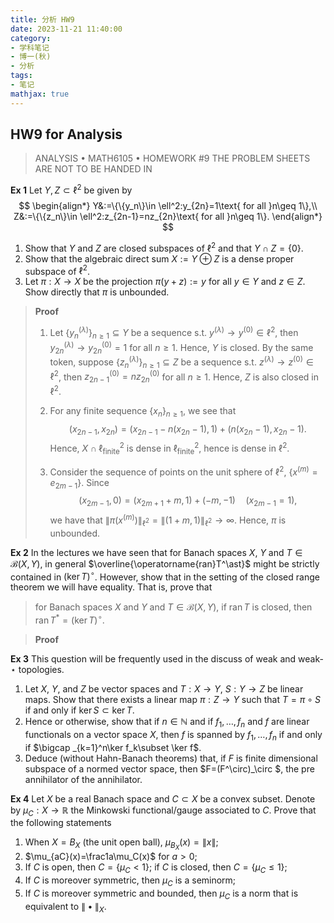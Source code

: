 ```yaml
---
title: 分析 HW9
date: 2023-11-21 11:40:00
category: 
- 学科笔记
- 博一(秋)
- 分析
tags: 
- 笔记
mathjax: true
---
```


## HW9 for Analysis

> ANALYSIS $\bullet$ MATH6105 $\bullet$ HOMEWORK \#9
> THE PROBLEM SHEETS ARE NOT TO BE HANDED IN

**Ex 1** Let $Y,Z\subset \ell^2$ be given by 
$$
\begin{align*}
Y&:=\{\{y_n\}\in \ell^2:y_{2n}=1\text{ for all }n\geq 1\},\\
Z&:=\{\{z_n\}\in \ell^2:z_{2n-1}=nz_{2n}\text{ for all }n\geq 1\}.
\end{align*}
$$

1. Show that $Y$ and $Z$ are closed subspaces of $\ell^2$ and that $Y\cap Z=\{0\}$. 
2. Show that the algebraic direct sum $X:=Y\oplus Z$ is a dense proper subspace of $\ell^2$. 
3. Let $\pi:X\to X$ be the projection $\pi(y+z):=y$ for all $y\in Y$ and $z\in Z$. Show directly that $\pi$ is unbounded. 

> **Proof** 
>
> 1. Let $\{y_n^{(\lambda)}\}_{n\geq 1}\subseteq Y$ be a sequence s.t. $y^{(\lambda)}\to y^{(0)}\in \ell^2$, then $y^{(\lambda)}_{2n}\to y_{2n}^{(0)}=1$ for all $n\geq 1$. Hence, $Y$ is closed. By the same token, suppose $\{z_n^{(\lambda)}\}_{n\geq 1}\subseteq Z$ be a sequence s.t. $z^{(\lambda)}\to z^{(0)}\in \ell^2$, then $z_{2n-1}^{(0)}=nz_{2n}^{(0)}$ for all $n\geq 1$. Hence, $Z$ is also closed in $\ell^2$. 
>
> 2. For any finite sequence $\{x_n\}_{n\geq 1}$, we see that 
>    $$
>    (x_{2n-1},x_{2n})=(x_{2n-1}-n(x_{2n}-1),1)+(n(x_{2n}-1),x_{2n}-1).
>    $$
>    Hence, $X\cap \ell^2_{\text{finite}}$ is dense in $\ell^2_{\text{finite}}$, hence is dense in $\ell^2$. 
>
> 3. Consider the sequence of points on the unit sphere of $\ell^2$, $\{x^{(m)}=e_{2m-1}\}$. Since
>    $$
>    (x_{2m-1},0)=(x_{2m+1}+m,1)+(-m,-1)\quad (x_{2m-1}=1),
>    $$
>    we have that $\|\pi(x^{(m)})\|_{\ell^2}=\|(1+m,1)\|_{\ell^2}\to \infty$. Hence, $\pi$ is unbounded. 

**Ex 2** In the lectures we have seen that for Banach spaces $X$, $Y$ and $T\in \mathcal B(X, Y)$, in general $\overline{\operatorname{ran}T^\ast}$ might be strictly contained in $(\operatorname{ker}T)^\circ$. However, show that in the setting of the closed range theorem we will have equality. That is, prove that

> for Banach spaces $X$ and $Y$ and $T\in \mathcal B(X,Y)$, if $\operatorname{ran} T$ is closed, then $\operatorname{ran}T^\ast=(\operatorname{ker}T)^\circ$. 

> **Proof** 

**Ex 3** This question will be frequently used in the discuss of weak and weak-$\star$ topologies.

1. Let $X$, $Y$, and $Z$ be vector spaces and $T:X\to Y$, $S:Y\to Z$ be linear maps. Show that there exists a linear map $\pi:Z\to Y$ such that $T=\pi\circ S$ if and only if $\ker S\subset \ker T$. 
2. Hence or otherwise, show that if $n\in \mathbb N$ and if $f_1,\ldots, f_n$ and $f$ are linear functionals on a vector space $X$, then $f$ is spanned by $f_1,\ldots, f_n$ if and only if $\bigcap _{k=1}^n\ker f_k\subset \ker f$. 
3. Deduce  (without Hahn-Banach theorems) that, if $F$ is finite dimensional subspace of a normed vector space, then $F=(F^\circ)_\circ $, the pre annihilator of the annihilator. 

**Ex 4** Let $X$ be a real Banach space and $C\subset X$ be a convex subset. Denote by $\mu_C:X\to \mathbb R$ the Minkowski functional/gauge associated to  $C$. Prove that the following statements

1. When $X=B_X$ (the unit open ball), $\mu_{B_X}(x)=\|x\|$; 
2. $\mu_{aC}(x)=\frac1a\mu_C(x)$ for $a>0$;
3. If $C$ is open, then $C=\{\mu_C<1\}$; if $C$ is closed, then $C=\{\mu_C\leq 1\}$; 
4. If $C$ is moreover symmetric, then $\mu_C$ is a seminorm;
5. If $C$ is moreover symmetric and bounded, then $\mu_C$ is a norm that is equivalent to $\|\bullet\|_X$. 
